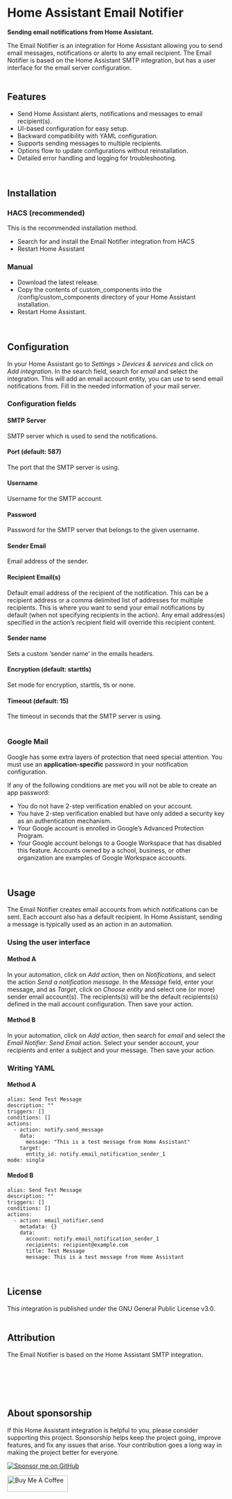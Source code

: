 # Home Assistant Email Notifier
**Sending email notifications from Home Assistant.**

The Email Notifier is an integration for Home Assistant allowing you to send email messages, notifications or alerts to any email recipient. The Email Notifier is based on the Home Assistant SMTP integration, but has a user interface for the email server configuration.
<br />
<br />

## Features
- Send Home Assistant alerts, notifications and messages to email recipient(s).
- UI-based configuration for easy setup.
- Backward compatibility with YAML configuration.
- Supports sending messages to multiple recipients.
- Options flow to update configurations without reinstallation.
- Detailed error handling and logging for troubleshooting.
<br />

## Installation

### HACS (recommended)
<!--<a href="https://my.home-assistant.io/redirect/hacs_repository/?owner=microteq&amp;repository=whatsigram_messenger&amp;category=integration" target="_blank" rel="noreferrer noopener"><img src="https://my.home-assistant.io/badges/hacs_repository.svg" alt="Open your Home Assistant instance and open a repository inside the Home Assistant Community Store."></a>-->

<!--[![Open your Home Assistant instance and open a repository inside the Home Assistant Community Store.](https://my.home-assistant.io/badges/hacs_repository.svg)](https://my.home-assistant.io/redirect/hacs_repository/?owner=microteq&repository=whatsigram_messenger)-->

This is the recommended installation method.

- Search for and install the Email Notifier integration from HACS
- Restart Home Assistant

### Manual
- Download the latest release.
- Copy the contents of custom_components into the /config/custom_components directory of your Home Assistant installation.
- Restart Home Assistant.
<br>

## Configuration

In your Home Assistant go to _Settings_ > _Devices & services_ and click on _Add integration_. In the search field, search for _email_ and select the integration. This will add an email account entity, you can use to send email notifications from. Fill in the needed information of your mail server. 

### Configuration fields

#### SMTP Server
SMTP server which is used to send the notifications.

#### Port (default: 587)
The port that the SMTP server is using.

#### Username
Username for the SMTP account.

#### Password
Password for the SMTP server that belongs to the given username. 

#### Sender Email
Email address of the sender.

#### Recipient Email(s)
Default email address of the recipient of the notification. This can be a recipient address or a comma delimited list of addresses for multiple recipients.
This is where you want to send your email notifications by default (when not specifying recipients in the action). Any email address(es) specified in the action’s recipient field will override this recipient content.

#### Sender name
Sets a custom ‘sender name’ in the emails headers.

#### Encryption (default: starttls)
Set mode for encryption, starttls, tls or none.

#### Timeout (default: 15)
The timeout in seconds that the SMTP server is using.
<br>
<br>

### Google Mail
Google has some extra layers of protection that need special attention. You must use an **application-specific** password in your notification configuration.

If any of the following conditions are met you will not be able to create an app password:

- You do not have 2-step verification enabled on your account.
- You have 2-step verification enabled but have only added a security key as an authentication mechanism.
- Your Google account is enrolled in Google’s Advanced Protection Program.
- Your Google account belongs to a Google Workspace that has disabled this feature. Accounts owned by a school, business, or other organization are examples of Google Workspace accounts.
<br/>

## Usage

The Email Notifier creates email accounts from which notifications can be sent. Each account also has a default recipient. In Home Assistant, sending a message is typically used as an action in an automation.

### Using the user interface

#### Method A
In your automation, click on _Add action_, then on _Notifications,_ and select the action _Send a notification message_. In the _Message_ field, enter your message, and as _Target_, click on _Choose entity_ and select one (or more) sender email account(s). The recipients(s) will be the default recipients(s) defined in the mail account configuration. Then save your action.

#### Method B
In your automation, click on _Add action_, then search for _email_ and select the _Email Notifier: Send Email_ action. Select your sender account, your recipients and enter a subject and your message. Then save your action.

### Writing YAML

#### Method A

```
alias: Send Test Message
description: ""
triggers: []
conditions: []
actions:
  - action: notify.send_message
    data:
      message: "This is a test message from Home Assistant"
    target:
      entity_id: notify.email_notification_sender_1
mode: single
```

#### Medod B

```
alias: Send Test Message
description: ""
triggers: []
conditions: []
actions:
  - action: email_notifier.send
    metadata: {}
    data:
      account: notify.email_notification_sender_1
      recipients: recipient@example.com
      title: Test Message
      message: This is a test message from Home Assistant
```
<br />

## License

This integration is published under the GNU General Public License v3.0.
<br />
<br/>

## Attribution

The Email Notifier is based on the Home Assistant SMTP integration.
<br />
<br />
<br />
<br />
<br />
<br />

## About sponsorship

If this Home Assistant integration is helpful to you, please consider supporting this project. Sponsorship helps keep the project going, improve features, and fix any issues that arise. Your contribution goes a long way in making the project better for everyone.


[![Sponsor me on GitHub](https://img.shields.io/badge/sponsor-me%20on%20GitHub-green)](https://github.com/sponsors/microteq)

<a href="https://www.buymeacoffee.com/microteq" target="_blank"><img src="https://cdn.buymeacoffee.com/buttons/v2/default-yellow.png" alt="Buy Me A Coffee" width="140" height="38" style="height: 38px !important;width: 140px !important;" ></a>








